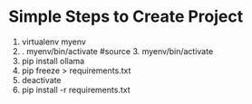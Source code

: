 
# Simple Steps to Create Project
1. virtualenv myenv
2. . myenv/bin/activate #source 3. myenv/bin/activate
4. pip install ollama
5. pip freeze > requirements.txt
6. deactivate
7. pip install -r requirements.txt
   
